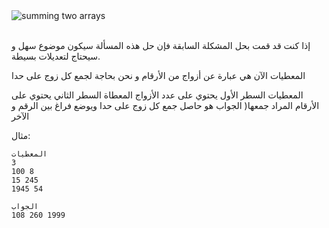 <div class="text-center">
	<img src="https://codeabbey.github.io/data/sums_in_loop.gif" alt="summing two arrays"/>
</div>
<br/>

إذا كنت قد قمت بحل المشكلة السابقة فإن حل هذه المسألة سيكون موضوع سهل و سيحتاج لتعديلات بسيطة.

المعطيات الآن هي عبارة عن أزواج من الأرقام و نحن بحاجة لجمع كل زوج على حدا

المعطيات السطر الأول يحتوي على عدد الأزواج المعطاة السطر الثاني يحتوي على الأرقام المراد جمعها( الجواب هو حاصل جمع كل زوج على حدا ويوضع فراغ بين الرقم و الآخر

مثال:

    المعطيات
    3
    100 8
    15 245
    1945 54
    
    الجواب
    108 260 1999
